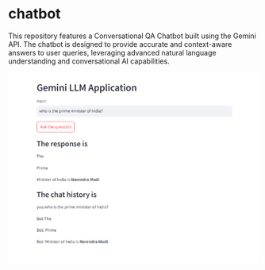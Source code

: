 # chatbot

This repository features a Conversational QA Chatbot built using the Gemini API. 
The chatbot is designed to provide accurate and context-aware answers to user queries, leveraging advanced natural language understanding and conversational AI capabilities. 



![image alt](https://github.com/Aniksha-hub/chatbot/blob/2197b2cce276cad463d17229f2e90d3c0f5e737b/Screenshot%202025-04-04%20084633.png)
